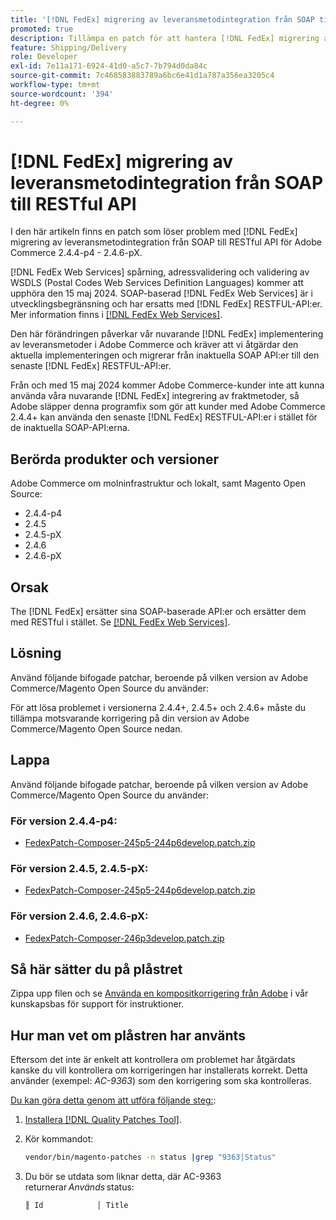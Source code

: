 ```yaml
---
title: '[!DNL FedEx] migrering av leveransmetodintegration från SOAP till RESTful API'
promoted: true
description: Tillämpa en patch för att hantera [!DNL FedEx] migrering av leveransmetodintegration från SOAP till RESTful API för Adobe Commerce 2.4.4-p4 - 2.4.6-pX.
feature: Shipping/Delivery
role: Developer
exl-id: 7e11a171-6924-41d0-a5c7-7b794d0da84c
source-git-commit: 7c468583883789a6bc6e41d1a787a356ea3205c4
workflow-type: tm+mt
source-wordcount: '394'
ht-degree: 0%

---
```


# [!DNL FedEx] migrering av leveransmetodintegration från SOAP till RESTful API

I den här artikeln finns en patch som löser problem med [!DNL FedEx] migrering av leveransmetodintegration från SOAP till RESTful API för Adobe Commerce 2.4.4-p4 - 2.4.6-pX.

[!DNL FedEx Web Services] spårning, adressvalidering och validering av WSDLS (Postal Codes Web Services Definition Languages) kommer att upphöra den 15 maj 2024. SOAP-baserad [!DNL FedEx Web Services] är i utvecklingsbegränsning och har ersatts med [!DNL FedEx] RESTFUL-API:er. Mer information finns i [[!DNL FedEx Web Services]](https://www.fedex.com/en-us/developer/web-services.html).

Den här förändringen påverkar vår nuvarande [!DNL FedEx] implementering av leveransmetoder i Adobe Commerce och kräver att vi åtgärdar den aktuella implementeringen och migrerar från inaktuella SOAP API:er till den senaste [!DNL FedEx] RESTFUL-API:er.

Från och med 15 maj 2024 kommer Adobe Commerce-kunder inte att kunna använda våra nuvarande [!DNL FedEx] integrering av fraktmetoder, så Adobe släpper denna programfix som gör att kunder med Adobe Commerce 2.4.4+ kan använda den senaste [!DNL FedEx] RESTFUL-API:er i stället för de inaktuella SOAP-API:erna.


## Berörda produkter och versioner

Adobe Commerce om molninfrastruktur och lokalt, samt Magento Open Source:

* 2.4.4-p4
* 2.4.5
* 2.4.5-pX
* 2.4.6
* 2.4.6-pX

## Orsak

The [!DNL FedEx] ersätter sina SOAP-baserade API:er och ersätter dem med RESTful i stället. Se [[!DNL FedEx Web Services]](https://www.fedex.com/en-us/developer/web-services.html).

## Lösning

Använd följande bifogade patchar, beroende på vilken version av Adobe Commerce/Magento Open Source du använder:

För att lösa problemet i versionerna 2.4.4+, 2.4.5+ och 2.4.6+ måste du tillämpa motsvarande korrigering på din version av Adobe Commerce/Magento Open Source nedan.

## Lappa

Använd följande bifogade patchar, beroende på vilken version av Adobe Commerce/Magento Open Source du använder:

### För version 2.4.4-p4:

* [FedexPatch-Composer-245p5-244p6develop.patch.zip](assets/FedexPatch-Composer-245p5-244p6develop.patch.zip)

### För version 2.4.5, 2.4.5-pX:

* [FedexPatch-Composer-245p5-244p6develop.patch.zip](assets/FedexPatch-Composer-245p5-244p6develop.patch.zip)


### För version 2.4.6, 2.4.6-pX:


* [FedexPatch-Composer-246p3develop.patch.zip](assets/FedexPatch-Composer-246p3develop.patch.zip)


## Så här sätter du på plåstret

Zippa upp filen och se [Använda en kompositkorrigering från Adobe](https://experienceleague.adobe.com/docs/commerce-knowledge-base/kb/how-to/how-to-apply-a-composer-patch-provided-by-magento.html) i vår kunskapsbas för support för instruktioner.

## Hur man vet om plåstren har använts

Eftersom det inte är enkelt att kontrollera om problemet har åtgärdats kanske du vill kontrollera om korrigeringen har installerats korrekt. Detta använder (exempel: *AC-9363*) som den korrigering som ska kontrolleras.

<u>Du kan göra detta genom att utföra följande steg:</u>:

1. [Installera [!DNL Quality Patches Tool]](https://experienceleague.adobe.com/docs/commerce-operations/tools/quality-patches-tool/usage.html).
1. Kör kommandot:

   ```bash
   vendor/bin/magento-patches -n status |grep "9363|Status"
   ```

1. Du bör se utdata som liknar detta, där AC-9363 returnerar *Används* status:

   ```bash
   ║ Id            │ Title                                                        │ Category        │ Origin                 │ Status      │ Details                                          ║ ║ N/A           │ ../m2-hotfixes/AC-9363_USPS_Ground_Advantage_shipping_method_COMPOSER_patch.patch      │ Other           │ Local                  │ Applied     │ Patch type: Custom                                
   ```
